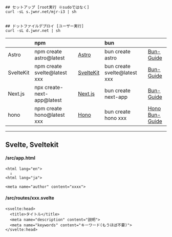 
```
## セットアップ [root実行 ※sudoではなく]
curl -sL s.jwnr.net/mjr-i3 | sh


## ドットファイルデプロイ [ユーザー実行]
curl -sL d.jwnr.net | sh
```

|  | npm |  | bun |  |
|:-|:-|:-|:-|:-|
| Astro     | npm create astro@latest      | [Astro](https://astro.build/)                   | bun create astro             | [Bun-Guide](https://bun.sh/guides/ecosystem/astro)     |
| SvelteKit | npm create svelte@latest xxx | [SvelteKit](https://kit.svelte.dev/)            | bun create svelte@latest xxx | [Bun-Guide](https://bun.sh/guides/ecosystem/sveltekit) |
| Next.js   | npx create-next-app@latest   | [Next.js](https://nextjs.org/)                  | bun create next-app          | [Bun-Guide](https://bun.sh/guides/ecosystem/nextjs)    |
| hono      | npm create hono@latest xxx   | [Hono](https://hono.dev/getting-started/nodejs) | bun create hono xxx          | [Hono](https://hono.dev/getting-started/bun)<br>[Bun-Guide](https://bun.sh/guides/ecosystem/hono)  |


---

## Svelte, Sveltekit


#### /src/app.html
```
<html lang="en">
  ↓
<html lang="ja">

<meta name="author" content="xxxx">

```


#### /src/routes/xxx.svelte
```
<svelte:head>
  <title>タイトル</title>
  <meta name="description" content="説明">
  <meta name="keywords" content="キーワード(もうほぼ不要)">
</svelte:head>

```
